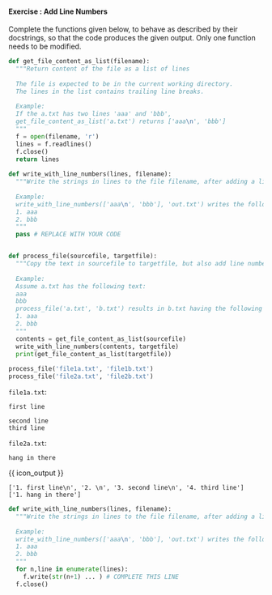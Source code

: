 #### Exercise : Add Line Numbers

Complete the functions given below, to behave as described by their docstrings, so that the code produces the given output. Only one function needs to be modified.

```python
def get_file_content_as_list(filename):
  """Return content of the file as a list of lines
  
  The file is expected to be in the current working directory.
  The lines in the list contains trailing line breaks.
  
  Example:
  If the a.txt has two lines 'aaa' and 'bbb', 
  get_file_content_as_list('a.txt') returns ['aaa\n', 'bbb']
  """
  f = open(filename, 'r')
  lines = f.readlines()
  f.close()
  return lines
  
def write_with_line_numbers(lines, filename):
  """Write the strings in lines to the file filename, after adding a line number to each line.
  
  Example:
  write_with_line_numbers(['aaa\n', 'bbb'], 'out.txt') writes the following content to out.txt
  1. aaa
  2. bbb
  """
  pass # REPLACE WITH YOUR CODE


def process_file(sourcefile, targetfile):
  """Copy the text in sourcefile to targetfile, but also add line numbers to each line.
  
  Example:
  Assume a.txt has the following text:
  aaa
  bbb
  process_file('a.txt', 'b.txt') results in b.txt having the following text:
  1. aaa
  2. bbb
  """
  contents = get_file_content_as_list(sourcefile)
  write_with_line_numbers(contents, targetfile)
  print(get_file_content_as_list(targetfile))
  
process_file('file1a.txt', 'file1b.txt')
process_file('file2a.txt', 'file2b.txt')

```

`file1a.txt`:
```
first line

second line
third line
```

`file2a.txt`:
```
hang in there
```

{{ icon_output }}

```
['1. first line\n', '2. \n', '3. second line\n', '4. third line']
['1. hang in there']
```

<panel type="seamless" header="%%:bulb: Partial solution%%">

```python
def write_with_line_numbers(lines, filename):
  """Write the strings in lines to the file filename, after adding a line number to each line.
  
  Example:
  write_with_line_numbers(['aaa\n', 'bbb'], 'out.txt') writes the following content to out.txt
  1. aaa
  2. bbb
  """
  for n,line in enumerate(lines):
    f.write(str(n+1) ... ) # COMPLETE THIS LINE
  f.close()

```

</panel>